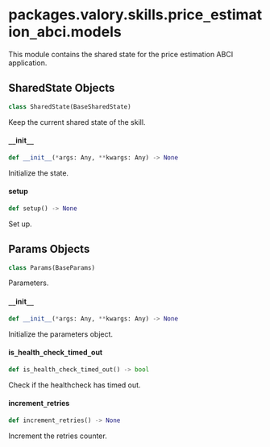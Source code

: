 <a id="packages.valory.skills.price_estimation_abci.models"></a>

# packages.valory.skills.price`_`estimation`_`abci.models

This module contains the shared state for the price estimation ABCI application.

<a id="packages.valory.skills.price_estimation_abci.models.SharedState"></a>

## SharedState Objects

```python
class SharedState(BaseSharedState)
```

Keep the current shared state of the skill.

<a id="packages.valory.skills.price_estimation_abci.models.SharedState.__init__"></a>

#### `__`init`__`

```python
def __init__(*args: Any, **kwargs: Any) -> None
```

Initialize the state.

<a id="packages.valory.skills.price_estimation_abci.models.SharedState.setup"></a>

#### setup

```python
def setup() -> None
```

Set up.

<a id="packages.valory.skills.price_estimation_abci.models.Params"></a>

## Params Objects

```python
class Params(BaseParams)
```

Parameters.

<a id="packages.valory.skills.price_estimation_abci.models.Params.__init__"></a>

#### `__`init`__`

```python
def __init__(*args: Any, **kwargs: Any) -> None
```

Initialize the parameters object.

<a id="packages.valory.skills.price_estimation_abci.models.Params.is_health_check_timed_out"></a>

#### is`_`health`_`check`_`timed`_`out

```python
def is_health_check_timed_out() -> bool
```

Check if the healthcheck has timed out.

<a id="packages.valory.skills.price_estimation_abci.models.Params.increment_retries"></a>

#### increment`_`retries

```python
def increment_retries() -> None
```

Increment the retries counter.

